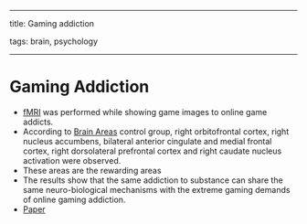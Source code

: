 
---

title: Gaming addiction

tags: brain, psychology

---

# Gaming Addiction
- [fMRI](fMRI.md) was performed while showing game images to online game addicts.
- According to [Brain Areas](Brain%20Areas.md) control group, right orbitofrontal cortex, right nucleus accumbens, bilateral anterior cingulate and medial frontal cortex, right dorsolateral prefrontal cortex and right caudate nucleus activation were observed.
- These areas are the rewarding areas
- The results show that the same addiction to substance can share the same neuro-biological mechanisms with the extreme gaming demands of online gaming addiction.
- [Paper](https://dergipark.org.tr/en/pub/makuiibf/issue/41626/435845)





























































